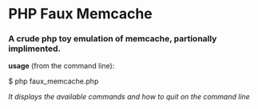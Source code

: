 # PHP Faux Memcache

### A crude php toy emulation of memcache, partionally implimented. 

**usage** (from the command line):

$ php faux_memcache.php

*It displays the available commands and how to quit on the command line*
